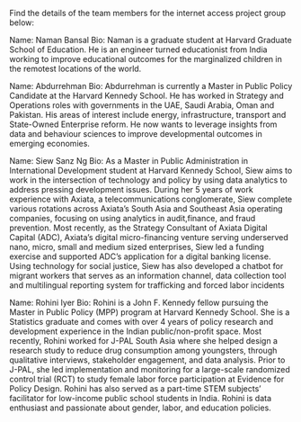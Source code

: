 Find the details of the team members for the internet access project group below: 

Name: Naman Bansal 
Bio: Naman is a graduate student at Harvard Graduate School of Education. He is an engineer turned educationist from India working to improve educational outcomes for the marginalized children in the remotest locations of the world.

Name: Abdurrehman 
Bio: Abdurrehman is currently a Master in Public Policy Candidate at the Harvard Kennedy School. He has worked in Strategy and Operations roles with governments in the UAE, Saudi Arabia, Oman and Pakistan. His areas of interest include energy, infrastructure, transport and State-Owned Enterprise reform. He now wants to leverage insights from data and behaviour sciences to improve developmental outcomes in emerging economies.

Name: Siew Sanz Ng
Bio: As a Master in Public Administration in International Development student at Harvard Kennedy School, Siew aims to work in the intersection of technology and policy by using data analytics to address pressing development issues. During her 5 years of work experience with Axiata, a telecommunications conglomerate, Siew complete various rotations across Axiata’s South Asia and Southeast Asia operating companies, focusing on using analytics in audit,finance, and fraud prevention. Most recently, as the Strategy Consultant of Axiata Digital Capital (ADC), Axiata’s digital micro-financing venture serving underserved nano, micro, small and medium sized enterprises, Siew led a funding exercise and supported ADC’s application for a digital banking license. Using technology for social justice, Siew has also developed a chatbot for migrant workers that serves as an information channel, data collection tool and multilingual reporting system for trafficking and forced labor incidents

Name: Rohini Iyer
Bio: Rohini is a John F. Kennedy fellow pursuing the Master in Public Policy (MPP) program at Harvard Kennedy School. She is a Statistics graduate and comes with over 4 years of policy research and development experience in the Indian public/non-profit space. Most recently, Rohini worked for J-PAL South Asia where she helped design a research study to reduce drug consumption among youngsters, through qualitative interviews, stakeholder engagement, and data analysis. Prior to J-PAL, she led implementation and monitoring for a large-scale randomized control trial (RCT) to study female labor force participation at Evidence for Policy Design. Rohini has also served as a part-time STEM subjects’ facilitator for low-income public school students in India. Rohini is data enthusiast and passionate about gender, labor, and education policies.